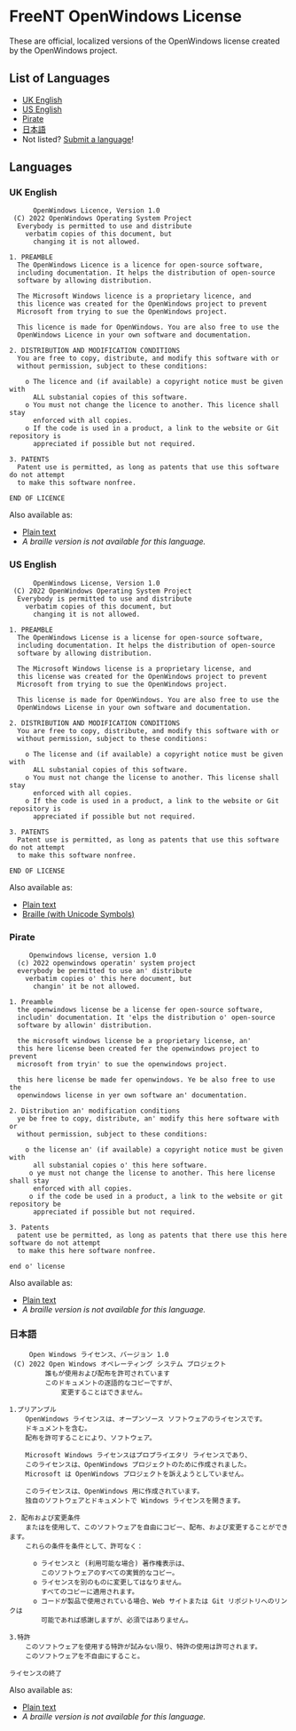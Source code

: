 # FreeNT OpenWindows License

These are official, localized versions of the OpenWindows license created by the OpenWindows project.

## List of Languages

- [UK English](#uk-english)
- [US English](#us-english)
- [Pirate](#pirate)
- [日本語](#日本語)
- Not listed? [Submit a language](https://github.com/freent-project/license-translations/issues/new?assignees=&labels=&template=language.yml)!
## Languages
### UK English
```
      OpenWindows Licence, Version 1.0
 (C) 2022 OpenWindows Operating System Project
  Everybody is permitted to use and distribute
    verbatim copies of this document, but
      changing it is not allowed.

1. PREAMBLE
  The OpenWindows Licence is a licence for open-source software,
  including documentation. It helps the distribution of open-source
  software by allowing distribution.
  
  The Microsoft Windows licence is a proprietary licence, and
  this licence was created for the OpenWindows project to prevent
  Microsoft from trying to sue the OpenWindows project.
  
  This licence is made for OpenWindows. You are also free to use the
  OpenWindows Licence in your own software and documentation.

2. DISTRIBUTION AND MODIFICATION CONDITIONS
  You are free to copy, distribute, and modify this software with or
  without permission, subject to these conditions:
  
    o The licence and (if available) a copyright notice must be given with
      ALL substanial copies of this software.
    o You must not change the licence to another. This licence shall stay
      enforced with all copies.
    o If the code is used in a product, a link to the website or Git repository is
      appreciated if possible but not required.

3. PATENTS
  Patent use is permitted, as long as patents that use this software do not attempt
  to make this software nonfree.

END OF LICENCE
```
Also available as:
- [Plain text](/English/UK%20English.license)
- *A braille version is not available for this language.*
### US English
```
      OpenWindows License, Version 1.0
 (C) 2022 OpenWindows Operating System Project
  Everybody is permitted to use and distribute
    verbatim copies of this document, but
      changing it is not allowed.

1. PREAMBLE
  The OpenWindows License is a license for open-source software,
  including documentation. It helps the distribution of open-source
  software by allowing distribution.
  
  The Microsoft Windows license is a proprietary license, and
  this license was created for the OpenWindows project to prevent
  Microsoft from trying to sue the OpenWindows project.
  
  This license is made for OpenWindows. You are also free to use the
  OpenWindows License in your own software and documentation.

2. DISTRIBUTION AND MODIFICATION CONDITIONS
  You are free to copy, distribute, and modify this software with or
  without permission, subject to these conditions:
  
    o The license and (if available) a copyright notice must be given with
      ALL substanial copies of this software.
    o You must not change the license to another. This license shall stay
      enforced with all copies.
    o If the code is used in a product, a link to the website or Git repository is
      appreciated if possible but not required.

3. PATENTS
  Patent use is permitted, as long as patents that use this software do not attempt
  to make this software nonfree.

END OF LICENSE
```
Also available as:
- [Plain text](/English/US%20English.license)
- [Braille (with Unicode Symbols)](/English/US%20English.brl)
### Pirate
```
     Openwindows license, version 1.0
  (c) 2022 openwindows operatin' system project
  everybody be permitted to use an' distribute
    verbatim copies o' this here document, but
      changin' it be not allowed.
 
1. Preamble
  the openwindows license be a license fer open-source software,
  includin' documentation. It 'elps the distribution o' open-source
  software by allowin' distribution.
 
  the microsoft windows license be a proprietary license, an'
  this here license been created fer the openwindows project to prevent
  microsoft from tryin' to sue the openwindows project.
 
  this here license be made fer openwindows. Ye be also free to use the
  openwindows license in yer own software an' documentation.
 
2. Distribution an' modification conditions
  ye be free to copy, distribute, an' modify this here software with or
  without permission, subject to these conditions:

    o the license an' (if available) a copyright notice must be given with
      all substanial copies o' this here software.
     o ye must not change the license to another. This here license shall stay
      enforced with all copies.
     o if the code be used in a product, a link to the website or git repository be
      appreciated if possible but not required.
 
3. Patents
  patent use be permitted, as long as patents that there use this here software do not attempt
  to make this here software nonfree.
 
end o' license
```
Also available as:
- [Plain text](/Pirate/Pirate.license)
- *A braille version is not available for this language.*
### 日本語
```
     Open Windows ライセンス、バージョン 1.0
 (C) 2022 Open Windows オペレーティング システム プロジェクト
         誰もが使用および配布を許可されています
         このドキュメントの逐語的なコピーですが、
             変更することはできません。

1.プリアンブル
    OpenWindows ライセンスは、オープンソース ソフトウェアのライセンスです。
    ドキュメントを含む。
    配布を許可することにより、ソフトウェア。
  
    Microsoft Windows ライセンスはプロプライエタリ ライセンスであり、
    このライセンスは、OpenWindows プロジェクトのために作成されました。
    Microsoft は OpenWindows プロジェクトを訴えようとしていません。
  
    このライセンスは、OpenWindows 用に作成されています。
    独自のソフトウェアとドキュメントで Windows ライセンスを開きます。

2. 配布および変更条件
    またはを使用して、このソフトウェアを自由にコピー、配布、および変更することができます。
    これらの条件を条件として、許可なく：
  
      o ライセンスと (利用可能な場合) 著作権表示は、
        このソフトウェアのすべての実質的なコピー。
      o ライセンスを別のものに変更してはなりません。
        すべてのコピーに適用されます。
      o コードが製品で使用されている場合、Web サイトまたは Git リポジトリへのリンクは
        可能であれば感謝しますが、必須ではありません。

3.特許
    このソフトウェアを使用する特許が試みない限り、特許の使用は許可されます。
    このソフトウェアを不自由にすること。

ライセンスの終了
```
Also available as:
- [Plain text](/%E6%97%A5%E6%9C%AC%E8%AA%9E/%E6%97%A5%E6%9C%AC%E8%AA%9E.license)
- *A braille version is not available for this language.*